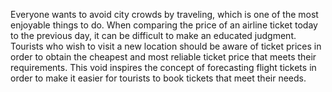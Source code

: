 
Everyone wants to avoid city crowds by traveling, which is one of the most enjoyable things to do. When comparing the price of an airline ticket today to the previous day, it can be difficult to make an educated judgment. Tourists who wish to visit a new location should be aware of ticket prices in order to obtain the cheapest and most reliable ticket price that meets their requirements. This void inspires the concept of forecasting flight tickets in order to make it easier for tourists to book tickets that meet their needs.
